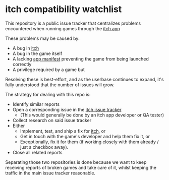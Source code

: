 # itch compatibility watchlist

This repository is a public issue tracker that centralizes
problems encountered when running games through the [itch app][itch]

These problems may be caused by:

  * A bug in [itch][]
  * A bug in the game itself
  * A lacking [app manifest][] preventing the game from being launched correctly
  * A privilege required by a game but 

Resolving these is best-effort, and as the userbase continues to
expand, it's fully understood that the number of issues will grow.

The strategy for dealing with this repo is:

  * Identify similar reports
  * Open a corresponding issue in the [itch issue tracker][]
    * (This would generally be done by an itch app developer or QA tester)
  * Collect research on said issue tracker
  * Either
    * Implement, test, and ship a fix for [itch][], or
    * Get in touch with the game's developer and help them fix it, or
    * Exceptionally, fix it for them (if working closely with them already / just a checkbox away).
  * Close all related reports

Separating those two repositories is done because we want to keep
receiving reports of broken games and take care of it, whilst keeping
the traffic in the main issue tracker reasonable.

[itch]: https://github.com/itchio/itch
[itch issue tracker]: https://github.com/itchio/itch/issues
[itch.io sandbox]: https://itch.io/docs/itch/using/sandbox.html
[app manifest]: https://itch.io/docs/itch/integrating/manifest.html
